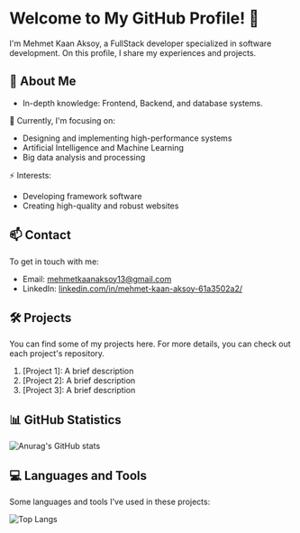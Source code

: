# Welcome to My GitHub Profile! 👋

I'm Mehmet Kaan Aksoy, a FullStack developer specialized in software development. On this profile, I share my experiences and projects.

## 🚀 About Me

- In-depth knowledge: Frontend, Backend, and database systems.

🌱 Currently, I'm focusing on:

- Designing and implementing high-performance systems
- Artificial Intelligence and Machine Learning
- Big data analysis and processing

⚡ Interests:

- Developing framework software
- Creating high-quality and robust websites

## 📫 Contact

To get in touch with me:

- Email: mehmetkaanaksoy13@gmail.com
- LinkedIn: [linkedin.com/in/mehmet-kaan-aksoy-61a3502a2/](https://www.linkedin.com/in/mehmet-kaan-aksoy-61a3502a2/)

## 🛠️ Projects

You can find some of my projects here. For more details, you can check out each project's repository.

1. [Project 1]: A brief description
2. [Project 2]: A brief description
3. [Project 3]: A brief description

## 📊 GitHub Statistics

![Anurag's GitHub stats](https://github-readme-stats.vercel.app/api?username=mehmetkaanaks13&show_icons=true)

## 💻 Languages and Tools

Some languages and tools I've used in these projects:

![Top Langs](https://github-readme-stats.vercel.app/api/top-langs/?username=mehmetkaanaks13&hide_progress=true)
